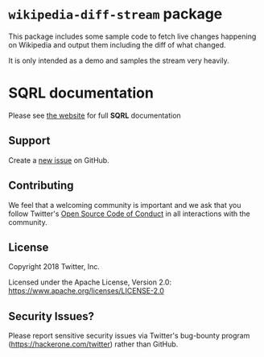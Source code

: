 # `wikipedia-diff-stream` package

This package includes some sample code to fetch live changes happening on Wikipedia and output them including the diff of what changed. 

It is only intended as a demo and samples the stream very heavily.

# SQRL documentation

Please see [the website](https://twitter.github.io/sqrl) for full **SQRL** documentation

## Support

Create a [new issue](https://github.com/twitter/sqrl/issues/new) on GitHub.

## Contributing

We feel that a welcoming community is important and we ask that you follow Twitter's
[Open Source Code of Conduct](https://github.com/twitter/code-of-conduct/blob/master/code-of-conduct.md)
in all interactions with the community.

## License

Copyright 2018 Twitter, Inc.

Licensed under the Apache License, Version 2.0: https://www.apache.org/licenses/LICENSE-2.0

## Security Issues?

Please report sensitive security issues via Twitter's bug-bounty program (https://hackerone.com/twitter) rather than GitHub.
